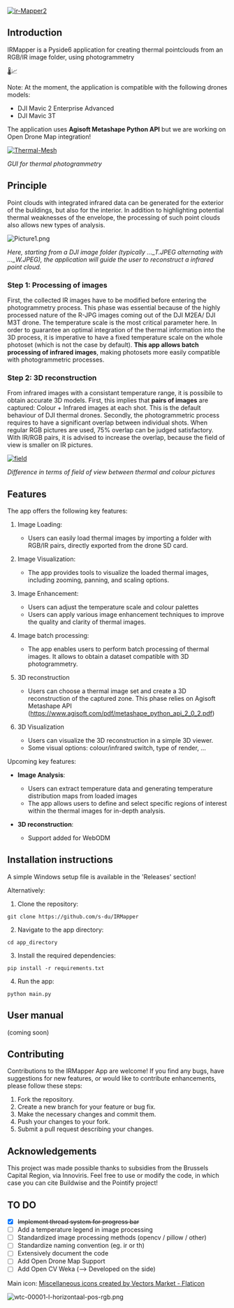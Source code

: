 <a href="https://ibb.co/XZMXw3P"><img src="https://i.ibb.co/svzjB64/ir-Mapper2.png" alt="ir-Mapper2" border="0"></a>
## Introduction

IRMapper is a Pyside6 application for creating thermal pointclouds from an RGB/IR image folder, using photogrammetry

🌡️📈

Note: At the moment, the application is compatible with the following drones models:
- DJI Mavic 2 Enterprise Advanced
- DJI Mavic 3T

The application uses **Agisoft Metashape Python API** but we are working on Open Drone Map integration!

<a href="https://ibb.co/MfKBYKL"><img src="https://i.ibb.co/ScHfhHp/Thermal-Mesh.png" alt="Thermal-Mesh" border="0"></a>

*GUI for thermal photogrammetry*

## Principle
Point clouds with integrated infrared data can be generated for the exterior of the buildings, but also for the interior. In addition to highlighting potential thermal weaknesses of the envelope, the processing of such point clouds also allows new types of analysis.

![Picture1.png](https://i.postimg.cc/ryBngFn4/Picture1.png)

*Here, starting from a DJI image folder (typically ..._T.JPEG alternating with ..._W.JPEG), the application will guide the user to reconstruct a infrared point cloud.*

### Step 1: Processing of images
First, the collected IR images have to be modified before entering the photogrammetry process. This phase was essential because of the highly processed nature of the R-JPG images coming out of the DJI M2EA/ DJI M3T drone. The temperature scale is the most critical parameter here. In order to guarantee an optimal integration of the thermal information into the 3D process, it is imperative to have a fixed temperature scale on the whole photoset (which is not the case by default). **This app allows batch processing of infrared images**, making photosets more easily compatible with photogrammetric processes.

### Step 2: 3D reconstruction
From infrared images with a consistant temperature range, it is possibile to obtain accurate 3D models. First, this implies that **pairs of images** are captured: Colour + Infrared images at each shot. This is the default behaviour of DJI thermal drones. Secondly, the photogrammetric process requires to have a significant overlap between individual shots. When regular RGB pictures are used, 75% overlap can be judged satisfactory. With IR/RGB pairs, it is advised to increase the overlap, because the field of view is smaller on IR pictures. 

<a href="https://imgbb.com/"><img src="https://i.ibb.co/T8HKHVP/field.png" alt="field" border="0"></a>

*Difference in terms of field of view between thermal and colour pictures*

## Features
The app offers the following key features:

1. Image Loading:
    - Users can easily load thermal images by importing a folder with RGB/IR pairs, directly exported from the drone SD card.
  
2. Image Visualization:
    - The app provides tools to visualize the loaded thermal images, including zooming, panning, and scaling options.

3. Image Enhancement:
    - Users can adjust the temperature scale and colour palettes
    - Users can apply various image enhancement techniques to improve the quality and clarity of thermal images.
  
4. Image batch processing:
    - The app enables users to perform batch processing of thermal images. It allows to obtain a dataset compatible with 3D photogrammetry.

5. 3D reconstruction
    - Users can choose a thermal image set and create a 3D reconstruction of the captured zone. This phase relies on Agisoft Metashape API (https://www.agisoft.com/pdf/metashape_python_api_2_0_2.pdf)

6. 3D Visualization
    - Users can visualize the 3D reconstruction in a simple 3D viewer.
    - Some visual options: colour/infrared switch, type of render, ...

Upcoming key features:

- **Image Analysis**:
    - Users can extract temperature data and generating temperature distribution maps from loaded images
    - The app allows users to define and select specific regions of interest within the thermal images for in-depth analysis.

- **3D reconstruction**:
    - Support added for WebODM 


## Installation instructions
A simple Windows setup file is available in the 'Releases' section!

Alternatively:
1. Clone the repository:
```
git clone https://github.com/s-du/IRMapper
```

2. Navigate to the app directory:
```
cd app_directory
```

3. Install the required dependencies:
```
pip install -r requirements.txt
```

4. Run the app:
```
python main.py
```

## User manual
(coming soon)

## Contributing

Contributions to the IRMapper App are welcome! If you find any bugs, have suggestions for new features, or would like to contribute enhancements, please follow these steps:

1. Fork the repository.
2. Create a new branch for your feature or bug fix.
3. Make the necessary changes and commit them.
4. Push your changes to your fork.
5. Submit a pull request describing your changes.

## Acknowledgements
This project was made possible thanks to subsidies from the Brussels Capital Region, via Innoviris.
Feel free to use or modify the code, in which case you can cite Buildwise and the Pointify project!

## TO DO

- [x] ~~Implement thread system for progress bar~~
- [ ] Add a temperature legend in image processing
- [ ] Standardized image processing methods (opencv / pillow / other)
- [ ] Standardize naming convention (eg. ir or th)
- [ ] Extensively document the code
- [ ] Add Open Drone Map Support
- [ ] Add Open CV Weka (--> Developed on the side)

Main icon:
<a href="https://www.flaticon.com/free-icons/miscellaneous" title="miscellaneous icons">Miscellaneous icons created by Vectors Market - Flaticon</a>

![wtc-00001-l-horizontaal-pos-rgb.png](https://i.postimg.cc/zDy3VjNJ/wtc-00001-l-horizontaal-pos-rgb.png)
